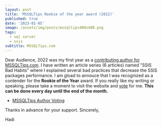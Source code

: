 ```yaml
---
layout: post
title: 'MSSQLTips Rookie of the year award (2022)'
published: true
date: '2023-01-05'
image: /assets/img/posts/mssqltips400x400.png
tags:
  - sql server
  - ssis
subtitle: MSSQLTips.com
---
```


Dear Audience, 2022 was my first year as a [contributing author for MSSQLTips.com](https://www.mssqltips.com/sqlserverauthor/412/hadi-fadlallah/?_utm_source=HadiFadlallah). I have written an article series (6 articles) named "SSIS Bad Habits" where I explained several bad practices that decrease the SSIS packages performance.
I am gload to annouce that I was recognized as a contender for the **Rookie of the Year** award. If you really like my writing or speaking, please take a moment to visit the website and [vote](https://www.mssqltips.com/mssqltips-author-of-year/?_utm_source=HadiFadlallah) for me. 
**This can be done every day until the end of the month.**

* [MSSQLTips Author Voting](https://www.mssqltips.com/mssqltips-author-of-year/?_utm_source=HadiFadlallah)

Thanks in advance for your support.
Sincerely,

Hadi
